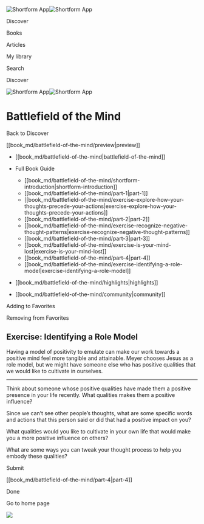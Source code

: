 ![Shortform App](/img/logo.36a2399e.svg)![Shortform App](/img/logo-dark.70c1b072.svg)

Discover

Books

Articles

My library

Search

Discover

![Shortform App](/img/logo.36a2399e.svg)![Shortform App](/img/logo-dark.70c1b072.svg)

# Battlefield of the Mind

Back to Discover

[[book_md/battlefield-of-the-mind/preview|preview]]

  * [[book_md/battlefield-of-the-mind|battlefield-of-the-mind]]
  * Full Book Guide

    * [[book_md/battlefield-of-the-mind/shortform-introduction|shortform-introduction]]
    * [[book_md/battlefield-of-the-mind/part-1|part-1]]
    * [[book_md/battlefield-of-the-mind/exercise-explore-how-your-thoughts-precede-your-actions|exercise-explore-how-your-thoughts-precede-your-actions]]
    * [[book_md/battlefield-of-the-mind/part-2|part-2]]
    * [[book_md/battlefield-of-the-mind/exercise-recognize-negative-thought-patterns|exercise-recognize-negative-thought-patterns]]
    * [[book_md/battlefield-of-the-mind/part-3|part-3]]
    * [[book_md/battlefield-of-the-mind/exercise-is-your-mind-lost|exercise-is-your-mind-lost]]
    * [[book_md/battlefield-of-the-mind/part-4|part-4]]
    * [[book_md/battlefield-of-the-mind/exercise-identifying-a-role-model|exercise-identifying-a-role-model]]
  * [[book_md/battlefield-of-the-mind/highlights|highlights]]
  * [[book_md/battlefield-of-the-mind/community|community]]



Adding to Favorites 

Removing from Favorites 

## Exercise: Identifying a Role Model

Having a model of positivity to emulate can make our work towards a positive mind feel more tangible and attainable. Meyer chooses Jesus as a role model, but we might have someone else who has positive qualities that we would like to cultivate in ourselves.

* * *

Think about someone whose positive qualities have made them a positive presence in your life recently. What qualities makes them a positive influence?

Since we can’t see other people’s thoughts, what are some specific words and actions that this person said or did that had a positive impact on you?

What qualities would you like to cultivate in your own life that would make you a more positive influence on others?

What are some ways you can tweak your thought process to help you embody these qualities?

Submit 

[[book_md/battlefield-of-the-mind/part-4|part-4]]

Done

Go to home page 

![](https://bat.bing.com/action/0?ti=56018282&Ver=2&mid=33c608db-c6a1-407a-b92f-630df5d139b1&sid=201ffde0635411ee902411d77b750559&vid=20202bf0635411ee9ac03f2e618b0b9f&vids=0&msclkid=N&pi=0&lg=en-US&sw=800&sh=600&sc=24&nwd=1&tl=Shortform%20%7C%20Battlefield%20of%20the%20Mind&p=https%3A%2F%2Fwww.shortform.com%2Fapp%2Fbook%2Fbattlefield-of-the-mind%2Fexercise-identifying-a-role-model&r=&lt=350&evt=pageLoad&sv=1&rn=690439)
